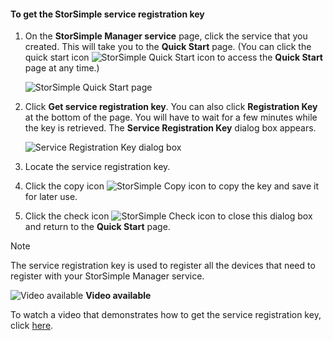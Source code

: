 <!--author=alkohli last changed: 9/17/15-->

#### <a name="to-get-the-storsimple-service-registration-key"></a>To get the StorSimple service registration key
1. On the **StorSimple Manager service** page, click the service that you created. This will take you to the **Quick Start** page. (You can click the quick start icon ![StorSimple Quick Start icon ](https://docstestmedia1.blob.core.windows.net/azure-media/includes/media/storsimple-get-service-registration-key/HCS_QuickStartIcon-include.png) to access the **Quick Start** page at any time.)
   
     ![StorSimple Quick Start page](https://docstestmedia1.blob.core.windows.net/azure-media/includes/media/storsimple-get-service-registration-key/HCS_ServiceQuickStart-include.png)
2. Click **Get service registration key**. You can also click **Registration Key** at the bottom of the page. You will have to wait for a few minutes while the key is retrieved. The **Service Registration Key** dialog box appears.
   
     ![Service Registration Key dialog box](https://docstestmedia1.blob.core.windows.net/azure-media/includes/media/storsimple-get-service-registration-key/HCS_GetServiceRegistrationKey-include.png)
3. Locate the service registration key.
4. Click the copy icon ![StorSimple Copy icon](https://docstestmedia1.blob.core.windows.net/azure-media/includes/media/storsimple-get-service-registration-key/HCS_CopyIcon-include.png) to copy the key and save it for later use.
5. Click the check icon ![StorSimple Check icon](https://docstestmedia1.blob.core.windows.net/azure-media/includes/media/storsimple-get-service-registration-key/HCS_CheckIcon-include.png) to close this dialog box and return to the **Quick Start** page.

> [!NOTE]
> The service registration key is used to register all the devices that need to register with your StorSimple Manager service.
> 
> 

![Video available](https://docstestmedia1.blob.core.windows.net/azure-media/includes/media/storsimple-get-service-registration-key/Video_icon.png) **Video available**

To watch a video that demonstrates how to get the service registration key, click [here](https://azure.microsoft.com/documentation/videos/get-the-service-registration-key/).







